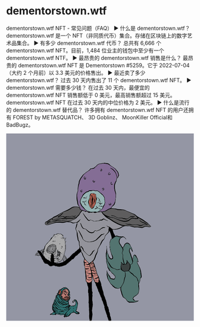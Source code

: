 # dementorstown.wtf

dementorstown.wtf NFT - 常见问题（FAQ）
▶ 什么是 dementorstown.wtf？
dementorstown.wtf 是一个 NFT（非同质代币）集合。存储在区块链上的数字艺术品集合。
▶ 有多少 dementorstown.wtf 代币？
总共有 6,666 个 dementorstown.wtf NFT。目前，1,484 位业主的钱包中至少有一个 dementorstown.wtf NTF。
▶ 最昂贵的 dementorstown.wtf 销售是什么？
最昂贵的 dementorstown.wtf NFT 是 Dementorstown #5259。它于 2022-07-04（大约 2 个月前）以 3.3 美元的价格售出。
▶ 最近卖了多少 dementorstown.wtf？
过去 30 天内售出了 11 个 dementorstown.wtf NFT。
▶ dementorstown.wtf 需要多少钱？
在过去 30 天内，最便宜的 dementorstown.wtf NFT 销售额低于 0 美元，最高销售额超过 15 美元。dementorstown.wtf NFT 在过去 30 天内的中位价格为 2 美元。
▶ 什么是流行的 dementorstown.wtf 替代品？
许多拥有 dementorstown.wtf NFT 的用户还拥有 FOREST by METASQUATCH、 3D Goblinz、 MoonKiller Official和 BadBugz。

![nft](unnamed.png)
